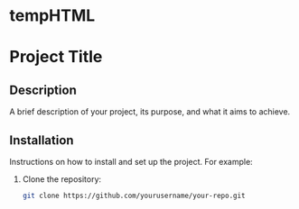 # tempHTML
# Project Title

## Description
A brief description of your project, its purpose, and what it aims to achieve.

## Installation
Instructions on how to install and set up the project. For example:

1. Clone the repository:
   ```bash
   git clone https://github.com/yourusername/your-repo.git

